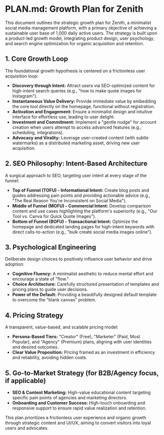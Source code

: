 # PLAN.md: Growth Plan for Zenith

This document outlines the strategic growth plan for Zenith, a minimalist social media management platform, with a primary objective of achieving a sustainable user base of 1,000 daily active users. The strategy is built upon a product-led growth model, integrating product design, user psychology, and search engine optimization for organic acquisition and retention.

## 1. Core Growth Loop

The foundational growth hypothesis is centered on a frictionless user acquisition loop:

-   **Discovery through Intent:** Attract users via SEO-optimized content for high-intent search queries (e.g., "how to make quote images for Instagram").
-   **Instantaneous Value Delivery:** Provide immediate value by embedding the core tool directly on the homepage, functional without registration.
-   **Activation and Engagement:** Ensure a minimalist design and intuitive interface for effortless use, leading to user delight.
-   **Investment and Commitment:** Implement a "gentle nudge" for account creation when users attempt to access advanced features (e.g., scheduling, integrations).
-   **Advocacy and Virality:** Leverage user-created content (with subtle watermarks) as a distributed marketing asset, driving new user acquisition.

## 2. SEO Philosophy: Intent-Based Architecture

A surgical approach to SEO, targeting user intent at every stage of the funnel:

-   **Top of Funnel (TOFU) - Informational Intent:** Create blog posts and guides addressing pain points and providing actionable advice (e.g., "The Real Reason You're Inconsistent on Social Media").
-   **Middle of Funnel (MOFU) - Commercial Intent:** Develop comparison content and use cases highlighting the platform's superiority (e.g., "Our Tool vs. Canva for Quick Quote Images").
-   **Bottom of Funnel (BOFU) - Transactional Intent:** Optimize the homepage and dedicated landing pages for high-intent keywords with direct calls-to-action (e.g., "bulk create social media images online").

## 3. Psychological Engineering

Deliberate design choices to positively influence user behavior and drive adoption:

-   **Cognitive Fluency:** A minimalist aesthetic to reduce mental effort and encourage a state of "flow."
-   **Choice Architecture:** Carefully structured presentation of templates and pricing plans to guide user decisions.
-   **Power of the Default:** Providing a beautifully designed default template to overcome the "blank canvas" problem.

## 4. Pricing Strategy

A transparent, value-based, and scalable pricing model:

-   **Persona-Based Tiers:** "Creator" (Free), "Marketer" (Paid, Most Popular), and "Agency" (Premium) plans, aligning with user identities and desired outcomes.
-   **Clear Value Proposition:** Pricing framed as an investment in efficiency and reliability, avoiding hidden costs.

## 5. Go-to-Market Strategy (for B2B/Agency focus, if applicable)

-   **SEO & Content Marketing:** High-value educational content targeting specific pain points of agencies and marketing directors.
-   **Onboarding and Customer Success:** High-touch onboarding and responsive support to ensure rapid value realization and retention.

This plan prioritizes a frictionless user experience and organic growth through strategic content and UI/UX, aiming to convert visitors into loyal users and advocates.

